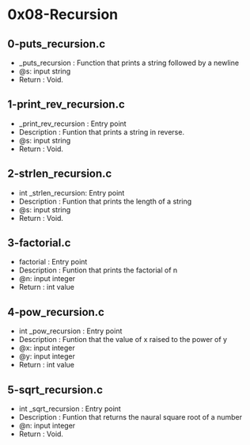 # 0x08-Recursion
## 0-puts_recursion.c
* _puts_recursion : Function that prints a string followed by a newline
* @s: input string
* Return : Void.
## 1-print_rev_recursion.c
* _print_rev_recursion : Entry point
* Description : Funtion that prints a string in reverse.
* @s: input string
* Return : Void.
## 2-strlen_recursion.c
* int _strlen_recursion: Entry point
* Description : Funtion that prints the length of a string
* @s: input string
* Return : Void.
## 3-factorial.c
* factorial : Entry point
* Description : Funtion that prints the factorial of n
* @n: input integer
* Return : int value
## 4-pow_recursion.c
* int _pow_recursion : Entry point
* Description : Funtion that the value of x raised to the power of y
* @x: input integer
* @y: input integer
* Return : int value
## 5-sqrt_recursion.c
* int _sqrt_recursion : Entry point
* Description : Funtion that returns the naural square root of a number
* @n: input integer
* Return : Void.
